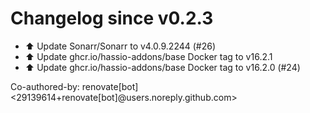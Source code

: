 # Changelog since v0.2.3
- ⬆️ Update Sonarr/Sonarr to v4.0.9.2244 (#26) 
- ⬆️ Update ghcr.io/hassio-addons/base Docker tag to v16.2.1 
- ⬆️ Update ghcr.io/hassio-addons/base Docker tag to v16.2.0 (#24)

Co-authored-by: renovate[bot] <29139614+renovate[bot]@users.noreply.github.com> 
